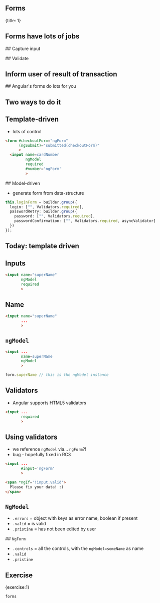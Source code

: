 ## Forms
{title: 1}

## Forms have lots of jobs

## Capture input

## Validate

## Inform user of result of transaction

## Angular's forms do lots for you

## Two ways to do it

## Template-driven

- lots of control

```html
<form #checkoutForm="ngForm"
      (ngSubmit)="submitted(checkoutForm)"
      >
  <input name=cardNumber
         ngModel
         required
         #number='ngForm'
         >
```

## Model-driven

- generate form from data-structure

```typescript
this.loginForm = builder.group({
  login: ["", Validators.required],
  passwordRetry: builder.group({
    password: ["", Validators.required],
    passwordConfirmation: ["", Validators.required, asyncValidator]
  })
});
```

## Today: template driven

## Inputs

```html
<input name="superName"
       ngModel
       required
       >
```

## Name

```html
<input name="superName"
       ...
       >
```

## `ngModel`

```html
<input ...
       name=superName
       ngModel
       >
```

```typescript
form.superName // this is the ngModel instance
```

## Validators

- Angular supports HTML5 validators

```html
<input ...
       required
       >

```

## Using validators

- we reference `ngModel` via... `ngForm`?!
- bug - hopefully fixed in RC3

```html
<input ...
       #input='ngForm'
       >

<span *ngIf='!input.valid'>
  Please fix your data! :(
</span>
```

## `NgModel`

- `.errors`  = object with keys as error name, boolean if present
- `.valid`   = is valid
- `.pristine` = has not been edited by user


## `NgForm`

- `.controls` = all the controls, with the `ngModel=someName` as name
- `.valid`
- `.pristine`

## Exercise
{exercise:1}

    forms

